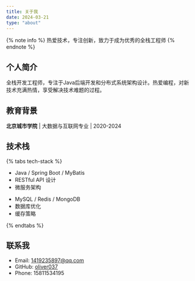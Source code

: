```yaml
---
title: 关于我
date: 2024-03-21
type: "about"
---
```


{% note info %}
热爱技术，专注创新，致力于成为优秀的全栈工程师
{% endnote %}

## <i class="fas fa-user"></i> 个人简介

全栈开发工程师，专注于Java后端开发和分布式系统架构设计。热爱编程，对新技术充满热情，享受解决技术难题的过程。

## <i class="fas fa-graduation-cap"></i> 教育背景

**北京城市学院** | 大数据与互联网专业 | 2020-2024

## <i class="fas fa-laptop-code"></i> 技术栈

{% tabs tech-stack %}
<!-- tab 后端开发 -->
- Java / Spring Boot / MyBatis
- RESTful API 设计
- 微服务架构
<!-- endtab -->

<!-- tab 数据库 -->
- MySQL / Redis / MongoDB
- 数据库优化
- 缓存策略
<!-- endtab -->
{% endtabs %}

## <i class="fas fa-envelope"></i> 联系我

- Email: 1419235897@qq.com
- GitHub: [oliver037](https://github.com/oliver037)
- Phone: 15811534195
